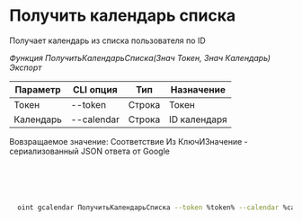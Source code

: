 ﻿---
sidebar_position: 3
---

# Получить календарь списка
 Получает календарь из списка пользователя по ID


*Функция ПолучитьКалендарьСписка(Знач Токен, Знач Календарь) Экспорт*

  | Параметр | CLI опция | Тип | Назначение |
  |-|-|-|-|
  | Токен | --token | Строка | Токен |
  | Календарь | --calendar | Строка | ID календаря |

  
  Вовзращаемое значение:   Соответствие Из КлючИЗначение - сериализованный JSON ответа от Google

```bsl title="Пример кода"
	

	
```

```sh title="Пример команд CLI"
    
  oint gcalendar ПолучитьКалендарьСписка --token %token% --calendar %calendar%

```


```json title="Результат"



```
